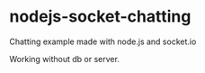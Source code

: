 nodejs-socket-chatting
======================

Chatting example made with node.js and socket.io

Working without db or server.

